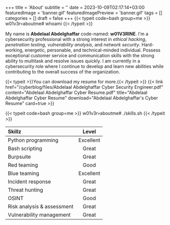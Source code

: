 +++
title = 'About'
subtitle = ''
date = 2023-10-09T02:17:14+03:00
featuredImage = 'banner.gif'
featuredImagePreview = 'banner.gif'
tags = []
categories = []
draft = false
+++
{{< typeit code=bash group=me >}}
w01v3r💀aboutme# whoami 
{{< /typeit >}}

My name is **Abdelaal Abdelghaffar** code-named: **w01V3RINE**. I'm a cybersecurity professional with a strong interest in *ethical hacking*, *penetration testing*, *vulnerability analysis*, and *network security*. Hard-working, energetic, personable, and technical-minded individual. Possess exceptional customer service and communication skills with the strong ability to multitask and resolve issues quickly. I am currently in a cybersecurity role where I continue to develop and learn new abilities while contributing to the overall success of the organization.

{{< typeit >}}You can download my resume for more.{{< /typeit >}}
{{< link href="/cyberblog/files/Abdelaal Abdelghaffar Cyber Security Engineer.pdf" content="Abdelaal Abdelghaffar Cyber Resume.pdf" title="Abdelaal Abdelghaffar Cyber Resume" download="Abdelaal Abdelghaffar's Cyber Resume" card=true >}}

{{< typeit code=bash group=me >}}
w01v3r💀aboutme# ./skills.sh 
{{< /typeit >}}

|Skillz|Level|
|:------|:-----:|
|Python programming|Excellent|
|Bash scripting|Great|
|Burpsuite|Great|
|Red teaming|Good|
|Blue teaming|Excellent|
|Incident response|Great|
|Threat hunting|Great|
|OSINT|Good|
|Risk analysis & assessment|Great|
|Vulnerability management|Great|
